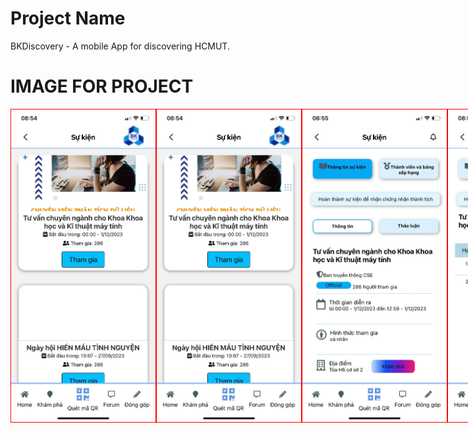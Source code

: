 

# Project Name

BKDiscovery - A mobile App for discovering HCMUT.</br>

# IMAGE FOR PROJECT 

  <div style="  display: flex; align-items: center; background-color: #f5f5f5;">
    <img src = "https://github.com/tien0709/MobileApp/blob/main/assets/1.jpg" width="250" height="500" style="border: 1px solid red; marginRight: 10px">
    <img src = "https://github.com/tien0709/MobileApp/blob/main/assets/1.jpg" width="250" height="500" style="border: 1px solid red;">
    <img src = "https://github.com/tien0709/MobileApp/blob/main/assets/2.jpg"  width="250" height="500" style="border: 1px solid red;">
    <img src = "https://github.com/tien0709/MobileApp/blob/main/assets/3.jpg" width="250" height="500" style="border: 1px solid red;">
    <img src = "https://github.com/tien0709/MobileApp/blob/main/assets/4.jpg" width="250" height="500" style="border: 1px solid red;">
    <img src = "https://github.com/tien0709/MobileApp/blob/main/assets/5.jpg" width="250" height="500" style="border: 1px solid red;">
    <img src = "https://github.com/tien0709/MobileApp/blob/main/assets/6.jpg" width="250" height="500" style="border: 1px solid red;"">
    <img src = "https://github.com/tien0709/MobileApp/blob/main/assets/7.jpg" width="250" height="500" style="border: 1px solid red;">
    <img src = "https://github.com/tien0709/MobileApp/blob/main/assets/8.jpg" width="250" height="500" style="border: 1px solid red;">
    <img src = "https://github.com/tien0709/MobileApp/blob/main/assets/9.jpg" width="250" height="500" style="border: 1px solid red;">
    <img src = "https://github.com/tien0709/MobileApp/blob/main/assets/10.jpg" width="250" height="500" style="border: 1px solid red;">
    <img src = "https://github.com/tien0709/MobileApp/blob/main/assets/11.jpg" width="250" height="500" style="border: 1px solid red;">
    <img src = "https://github.com/tien0709/MobileApp/blob/main/assets/12.jpg" width="250" height="500" style="border: 1px solid red;"">
</div>
